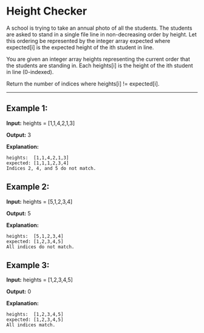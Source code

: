 # Height Checker

A school is trying to take an annual photo of all the students. The students are asked to stand in a single file line in non-decreasing order by height. Let this ordering be represented by the integer array expected where expected[i] is the expected height of the ith student in line.

You are given an integer array heights representing the current order that the students are standing in. Each heights[i] is the height of the ith student in line (0-indexed).

Return the number of indices where heights[i] != expected[i].

---

## Example 1:

**Input:** heights = [1,1,4,2,1,3]

**Output:** 3

**Explanation:** 

    heights:  [1,1,4,2,1,3]
    expected: [1,1,1,2,3,4]
    Indices 2, 4, and 5 do not match.


## Example 2:

**Input:** heights = [5,1,2,3,4]

**Output:** 5

**Explanation:**

    heights:  [5,1,2,3,4]
    expected: [1,2,3,4,5]
    All indices do not match.


## Example 3:

**Input:** heights = [1,2,3,4,5]

**Output:** 0

**Explanation:**

    heights:  [1,2,3,4,5]
    expected: [1,2,3,4,5]
    All indices match.